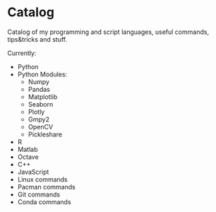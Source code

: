# Catalog
Catalog of my programming and script languages, useful commands, tips&tricks and stuff.

Currently:

- Python
- Python Modules:
  - Numpy
  - Pandas
  - Matplotlib
  - Seaborn
  - Plotly
  - Gmpy2
  - OpenCV
  - Pickleshare
- R
- Matlab
- Octave
- C++
- JavaScript
- Linux commands
- Pacman commands
- Git commands
- Conda commands
